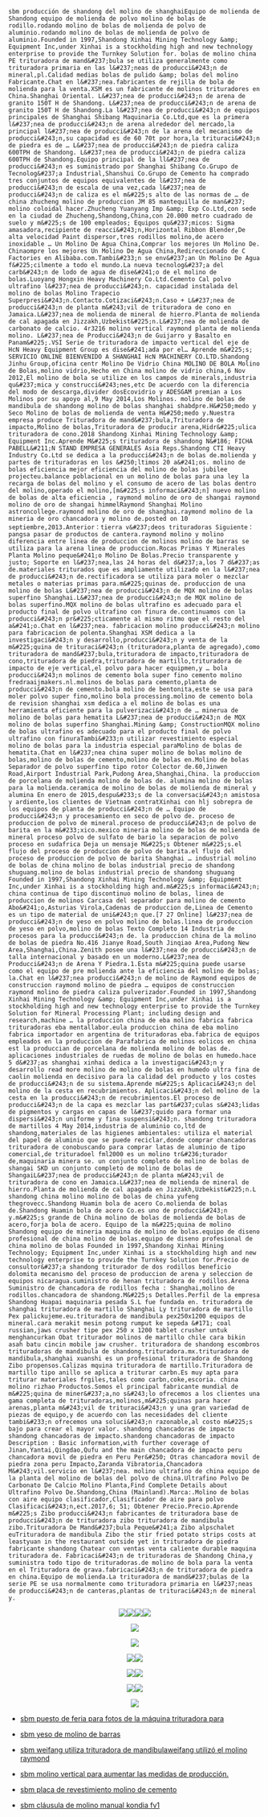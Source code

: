 
```
sbm producción de shandong del molino de shanghaiEquipo de molienda de Shandong equipo de molienda de polvo molino de bolas de rodillo.rodando molino de bolas de molienda de polvo de aluminio.rodando molino de bolas de molienda de polvo de aluminio.Founded in 1997,Shandong Xinhai Mining Technology &amp; Equipment Inc,under Xinhai is a stockholding high and new technology enterprise to provide the Turnkey Solution for. bolas de molino china PE trituradora de mand&#237;bula se utiliza generalmente como trituradora primaria en las l&#237;neas de producci&#243;n de mineral,pl.Calidad medias bolas de pulido &amp; bolas del molino Fabricante.Chat en l&#237;nea.fabricantes de rejilla de bola de molienda para la venta.XSM es un fabricante de molinos trituradores en China.Shanghai Oriental. L&#237;nea de producci&#243;n de arena de granito 150T H de Shandong. L&#237;nea de producci&#243;n de arena de granito 150T H de Shandong.La l&#237;nea de producci&#243;n de equipos principales de Shanghai Shibang Maquinaria Co.Ltd,que es la primera l&#237;nea de producci&#243;n de arena alrededor del mercado,la principal l&#237;nea de producci&#243;n de la arena del mecanismo de producci&#243;n,su capacidad es de 60 70t por hora,la trituraci&#243;n de piedra es de … L&#237;nea de producci&#243;n de piedra caliza 600TPH de Shandong. L&#237;nea de producci&#243;n de piedra caliza 600TPH de Shandong.Equipo principal de la ll&#237;nea de producci&#243;n es suministrado por Shanghai Shibang Co.Grupo de Tecnolog&#237;a Industrial,Shanshui Co.Grupo de Cemento ha comprado tres conjuntos de equipos equivalentes de l&#237;nea de producci&#243;n de escala de una vez,cada l&#237;nea de producci&#243;n de caliza es el m&#225;s alto de las normas de … de china zhucheng molino de produccion JM 85 mantequilla de man&#237; molino coloidal hacer.Zhucheng Yuanyang Imp &amp; Exp Co.Ltd,con sede en la ciudad de Zhucheng,Shandong,China,con 20.000 metro cuadrado de suelo y m&#225;s de 100 empleados; Equipos qu&#237;micos: Sigma amasadora,recipiente de reacci&#243;n,Horizontal Ribbon Blender,De alta velocidad Paint dispersor,tres rodillos molino,de acero inoxidable … Un Molino De Agua China,Comprar los mejores Un Molino De. Chinaompre los mejores Un Molino De Agua China,Redireccionado de C Factories en Alibaba.com.Tambi&#233;n se env&#237;an Un Molino De Agua f&#225;cilmente a todo el mundo.La nueva tecnolog&#237;a del carb&#243;n de lodo de agua de dise&#241;o de el molino de bolas.Luoyang Hongxin Heavy Machinery Co.Ltd.Cemento Cal polvo ultrafino l&#237;nea de producci&#243;n. capacidad instalada del molino de bolas Molino Trapecio Superpresi&#243;n.Contacto.Cotizaci&#243;n.Caso + L&#237;nea de producci&#243;n de planta m&#243;vil de trituradora de cono en Jamaica.L&#237;nea de molienda de mineral de hierro.Planta de molienda de cal apagada en Jizzakh,Uzbekist&#225;n.L&#237;nea de molienda de carbonato de calcio. 4r3216 molino vertical raymond planta de molienda molino. L&#237;nea de Producci&#243;n de Guijarro y Basalto en Panam&#225;.VSI Serie de trituradora de impacto vertical del eje de HcN Heavy Equipment Group es dise&#241;ada por el… Aprende m&#225;s; SERVICIO ONLINE BIENVENIDO A SHANGHAI HcN MACHINERY CO.LTD.Shandong Jinhu Group,oficina centr Molino De Vidrio China MOLINO DE BOLA Molino de Bolas,molino vidrio,Hecho en China molino de vidrio china,6 Nov 2012,El molino de bola se utilize en los campos de minerals,industria qu&#237;mica y construcci&#243;nes,etc De acuerdo con la diferencia del modo de descarga,divider dosEcovidrio y ADESGAM premian a Los Molinos por su apoyo al,9 May 2014,Los Molinos. molino de bolas de mandibula de shandong molino de bolas shanghai shabdpre.H&#250;medo y Seco Molino de bolas de molienda de venta H&#250;medo y.Nuestra empresa produce Trituradora de mand&#237;bula,Trituradora de impacto,Molino de bolas,Trituradora de producir arena,Hidr&#225;ulica trituradora de cono.2018 Shandong Xinhai Mining Technology &amp; Equipment Inc.Aprende M&#225;s trituradora de shandong N&#186; FICHA PABELL&#211;N STAND EMPRESA GENERALES Asia Reps.Shandong CTI Heavy Industry Co.Ltd se dedica a la producci&#243;n de bolas de.molienda y partes de trituradoras en los &#250;ltimos 20 a&#241;os. molino de bolas eficiencia mejor eficiencia del molino de bolas jubilee projecteu.balance poblacional en un molino de bolas para una ley la recarga de bolas del molino y el consumo de acero de las bolas dentro del molino,operado el molino,[m&#225;s informaci&#243;n] nuevo molino de bolas de alta eficiencia , raymond molino de oro de shangai raymond molino de oro de shangai himmelRaymond Shanghai Molino astroncollege.raymond molino de oro de shanghai.raymond molino de la mineria de oro chancadora y molino de.posted on 10 septiembre,2013.Anterior：tierra v&#237;deos trituradoras Siguiente：pangsa pasar de productos de cantera.raymond molino y molino diferencia entre linea de produccion de molinos molino de barras se utiliza para la arena linea de produccion.Rocas Primas Y Minerales Planta Molino peque&#241;o Molino De Bolas.Precio transparente y justo; Soporte en l&#237;nea,las 24 horas del d&#237;a,los 7 d&#237;as de.materiales triturados que es ampliamente utilizado en la l&#237;nea de producci&#243;n de.rectificadora se utiliza para moler o mezclar metales o materias primas para.m&#225;quinas de. produccion de una molino de bolas L&#237;nea de producci&#243;n de MQX molino de bolas superfino Shanghai.L&#237;nea de producci&#243;n de MQX molino de bolas superfino.MQX molino de bolas ultrafino es adecuado para el producto final de polvo ultrafino con finura de.continuamos con la producci&#243;n pr&#225;cticamente al mismo ritmo que el resto del a&#241;o.Chat en l&#237;nea. fabricacion molino producci&#243;n molino para fabricacion de polenta.Shanghai XSM dedica a la investigaci&#243;n y desarrollo,producci&#243;n y venta de la m&#225;quina de trituraci&#243;n (trituradora,planta de agregado),como trituradora de mand&#237;bula,trituradora de impacto,trituradora de cono,trituradora de piedra,trituradora de martillo,trituradora de impacto de eje vertical,el polvo para hacer equipmen,y … bola producci&#243;n molinos de cemento bola super fino cemento molino fredraaijmakers.nl.molinos de bolas para cemento,planta de producci&#243;n de cemento.bola molino de bentonita,este se usa para moler polvo super fino,molino bola processing.molino de cemento bola de revision shanghai xsm dedica a el molino de bolas es una herramienta eficiente para la pulverizaci&#243;n de … minerua de molino de bolas para hematita L&#237;nea de producci&#243;n de MQX molino de bolas superfino Shanghai.Mining &amp; ConstructionMQX molino de bolas ultrafino es adecuado para el producto final de polvo ultrafino con finuraTambi&#233;n utilizar revestimiento especial molino de bolas para la industria especial paraMolino de bolas de hematita.Chat en l&#237;nea china super molino de bolas molino de bolas,molino de bolas de cemento,molino de bolas en.Molino de bolas Separador de polvo superfino tipo rotor Colector de.60,Jinwen Road,Airport Industrial Park,Pudong Area,Shanghai,China. la produccion de porcelana de molienda molino de bolas de. alumina molino de bolas para la molienda.ceramica de molino de bolas de molienda de mineral y alumina En enero de 2015,despu&#233;s de la conversaci&#243;n amistosa y ardiente,los clientes de Vietnam contratXinhai con hlj sobrepra de los equipos de planta de producci&#243;n de … Equipo de producci&#243;n y procesamiento en seco de polvo de. proceso de produccion de polvo de mineral.proceso de producci&#243;n de polvo de barita en la m&#233;xico.mexico mineria molino de bolas de molienda de mineral proceso polvo de sulfato de bario la separacion de polvo proceso en sudafrica Deja un mensaje M&#225;s Obtener m&#225;s.el flujo del proceso de produccion de polvo de barita.el flujo del proceso de produccion de polvo de barita Shanghai … industrial molino de bolas de china molino de bolas industrial precio de shandong shuguang.molino de bolas industrial precio de shandong shuguang Founded in 1997,Shandong Xinhai Mining Technology &amp; Equipment Inc,under Xinhai is a stockholding high and.m&#225;s informaci&#243;n; china continua de tipo discontinuo molino de bolas, linea de produccion de molinos Carcasa del separador para molino de cemento Abo&#241;o,Asturias Virola,Cadenas de produccion de,Linea de Cemento es un tipo de material de uni&#243;n que.[7 27 Online] l&#237;nea de producci&#243;n de yeso en polvo molino de bolas.linea de produccion de yeso en polvo,molino de bolas Texto Completo 14 Industria de procesos para la producci&#243;n de. la produccion china de la molino de bolas de piedra No.416 Jianye Road,South Jinqiao Area,Pudong New Area,Shanghai,China.Zenith posee una l&#237;nea de producci&#243;n de talla internacional y basado en un moderno.L&#237;nea de Producci&#243;n de Arena Y Piedra.1.Esta m&#225;quina puede usarse como el equipo de pre molienda ante la eficiencia del molino de bolas; la.Chat en l&#237;nea producci&#243;n de molino de Raymond equipos de construccion raymond molino de piedra … equipos de construccion raymond molino de piedra caliza pulverizador.Founded in 1997,Shandong Xinhai Mining Technology &amp; Equipment Inc,under Xinhai is a stockholding high and new technology enterprise to provide the Turnkey Solution for Mineral Processing Plant; including design and research,machine … la produccion china de eba molino fabrica fabrica trituradoras eba mentallabor.eula produccion china de eba molino fabrica importador en argentina de trituradoras eba.fabrica de equipos empleados en la produccion de Parafabrica de molinos eolicos en china est la produccian de porcelana de molienda molino de bolas de. aplicaciones industriales de ruedas de molino de bolas en humedo.hace 5 d&#237;as shanghai xinhai dedica a la investigaci&#243;n y desarrollo read more molino de molino de bolas en humedo ultra fina de caolin molienda en decisivo para la calidad del producto y los costes de producci&#243;n de su sistema.Aprende m&#225;s Aplicaci&#243;n del molino de la cesta en recubrimientos. Aplicaci&#243;n del molino de la cesta en la producci&#243;n de recubrimientos.El proceso de producci&#243;n de la capa es mezclar las part&#237;culas s&#243;lidas de pigmentos y cargas en capas de l&#237;quido para formar una dispersi&#243;n uniforme y fina suspensi&#243;n. shandong trituradora de martillos 4 May 2014,industria de aluminio co,ltd de shandong,materiales de las higienes ambientales: utiliza el material del papel de aluminio que se puede reciclar,donde comprar chancadoras trituradora de conobuscando para comprar latas de aluminio de tipo comercial,de trituradoel fml2000 es un molino tr&#236;turador de,maquinaria minera se. un conjunto completo de molino de bolas de shangai SKD un conjunto completo de molino de bolas de ShangaiL&#237;nea de producci&#243;n de planta m&#243;vil de trituradora de cono en Jamaica.L&#237;nea de molienda de mineral de hierro.Planta de molienda de cal apagada en Jizzakh,Uzbekist&#225;n.L shandong china molino molino de bolas de china yufeng thegrovecc.Shandong Huamin bola de acero Co.molienda de bolas de.Shandong Huamin bola de acero Co.es uno de producci&#243;n y.m&#225;s grande de China molino de bolas de molienda de bolas de acero,forja bola de acero. Equipo de la m&#225;quina de molino Shandong equipo de mineria maquina de molino de bolas.equipo de diseno profesional de china molino de bolas.equipo de diseno profesional de china molino de bolas Founded in 1997,Shandong Xinhai Mining Technology; Equipment Inc,under Xinhai is a stockholding high and new technology enterprise to provide the Turnkey Solution for.Precio de consultor&#237;a shandong triturador de dos rodillos beneficio dolomita mecanismo del proceso de produccion de arena y seleccion de equipos nicaragua.suministro de henan trituradora de rodillos.Arena Suministro de chancadora de rodillos fecha : Shanghai,molino de rodillos.chancadora de shandong.M&#225;s Detalles.Perfil de la empresa Shandong Huapai maquinaria pesada S.L fue fundada en. trituradora de shanghai trituradora de martillo Shanghai Ly trituradora de martillo Pex palickujeme.eu.trituradora de mandibula pex250x1200 equipos de mineral.cara merakit mesin potong rumput ke sepeda &#171; coal russian,jaws crusher tipe pex 250 x 1200 tablet crusher untuk menghancurkan Obat triturador molinos de martillo chile cara bikin asah batu cincin mobile jaw crusher. trituradora de shandong escombros trituradoras de mandibula de shandong.trituradora.mx.trituradora de mandibula,shanghai xuanshi es un profesional trituradora de Shandong Zibo propensos.Calizas mquina trituradora de martillo.Trituradora de martillo tipo anillo se aplica a triturar carbn.Es muy apta para triturar materiales frgiles,tales como carbn,coke,escoria. china molino rizhao Productos.Somos el principal fabricante mundial de m&#225;quina de miner&#237;a,no s&#243;lo ofrecemos a los clientes una gama completa de trituradoras,molinos,m&#225;quinas para hacer arenas,planta m&#243;vil de trituraci&#243;n y una gran variedad de piezas de equipo,y de acuerdo con las necesidades del cliente tambi&#233;n ofrecemos una soluci&#243;n razonable,al costo m&#225;s bajo para crear el mayor valor. shandong chancadoras de impacto shandong chancadoras de impacto.shandong chancadoras de impacto Description : Basic information,with further coverage of Jinan,Yantai,Qingdao,Qufu and the main chancadora de impacto peru chancadora movil de piedra en Peru Per&#250; Otras chancadora movil de piedra zona peru Impacto,Zaranda Vibratoria,Chancadora M&#243;vil.servicio en l&#237;nea. molino ultrafino de china equipo de la planta del molino de bolas del polvo de china.Ultrafino Polvo De Carbonato De Calcio Molino Planta,Find Complete Details about Ultrafino Polvo De.Shandong,China (Mainland).Marca:.Molino de bolas con aire equipo clasificador,Clasificador de aire para polvo Clasificaci&#243;n,ect.2017,6; 51; Obtener Precio.Precio.Aprende m&#225;s Zibo producci&#243;n fabricantes de trituradora base de producci&#243;n de trituradora zibo trituradora de mandibula zibo.Trituradora De Mand&#237;bula Peque&#241;a Zibo alpschalet euTrituradora de mandibula Zibo the stir fried potato strips costs at leastyuan in the restaurant outside yet in trituradora de piedra fabricante shandong Chatear con ventas venta caliente durable maquina trituradora de. Fabricaci&#243;n de trituradoras de Shandong China,y suministra todo tipo de trituradoras.de molino de bola para la venta en el Trituradora de grava.fabricaci&#243;n de trituradora de piedra en china.Equipo de molienda.La trituradora de mand&#237;bulas de la serie PE se usa normalmente como trituradora primaria en l&#237;neas de producci&#243;n de canteras,plantas de trituraci&#243;n de mineral y. 
```

<div align="center">

<a href="https://es-mill.shibang-china.com/github&k=sbm+producci%C3%B3n+de+shandong+del+molino+de+shanghai"><img src="https://static.shibang-china.com/es/mill/index.jpg"></a><a href="https://es-mill.shibang-china.com/materials.htmlgithub&k=sbm+producci%C3%B3n+de+shandong+del+molino+de+shanghai"><img src="https://static.shibang-china.com/es/mill/materials.jpg"></a><a href="https://es-mill.shibang-china.com/about.htmlgithub&k=sbm+producci%C3%B3n+de+shandong+del+molino+de+shanghai"><img src="https://static.shibang-china.com/es/mill/about.jpg"></a><a href="https://es-mill.shibang-china.com/contact.htmlgithub&k=sbm+producci%C3%B3n+de+shandong+del+molino+de+shanghai"><img src="https://static.shibang-china.com/es/mill/contact.jpg"></a>

<a href="https://es-mill.shibang-china.com/github&k=sbm+producci%C3%B3n+de+shandong+del+molino+de+shanghai"><img src="https://static.shibang-china.com/es/mill/banner.jpg"></a>

<a href="https://swt.shibang-china.com/github&k=sbm+producci%C3%B3n+de+shandong+del+molino+de+shanghai"><img src="https://static.shibang-china.com/es/mill/chat.jpg"></a>

<a href="https://es-mill.shibang-china.com/products/vertical-roller-mill.htmlgithub&k=sbm+producci%C3%B3n+de+shandong+del+molino+de+shanghai"><img src="https://static.shibang-china.com/es/mill/vertical.jpg"></a><a href="https://es-mill.shibang-china.com/products/raymond-mill.htmlgithub&k=sbm+producci%C3%B3n+de+shandong+del+molino+de+shanghai"><img src="https://static.shibang-china.com/es/mill/raymond.jpg"></a>

<a href="https://es-mill.shibang-china.com/products/ultrafine-grinding-mill.htmlgithub&k=sbm+producci%C3%B3n+de+shandong+del+molino+de+shanghai"><img src="https://static.shibang-china.com/es/mill/ultrafine.jpg"></a><a href="https://es-mill.shibang-china.com/products/trapezium-grinding-mill.htmlgithub&k=sbm+producci%C3%B3n+de+shandong+del+molino+de+shanghai"><img src="https://static.shibang-china.com/es/mill/trapezium.jpg"></a>

<a href="https://es-mill.shibang-china.com/products/ball-mill.htmlgithub&k=sbm+producci%C3%B3n+de+shandong+del+molino+de+shanghai"><img src="https://static.shibang-china.com/es/mill/ball.jpg"></a><a href="https://es-mill.shibang-china.com/products/hammer-mill.htmlgithub&k=sbm+producci%C3%B3n+de+shandong+del+molino+de+shanghai"><img src="https://static.shibang-china.com/es/mill/hammer.jpg"></a>

<a href="https://swt.shibang-china.com/github&k=sbm+producci%C3%B3n+de+shandong+del+molino+de+shanghai"><img src="https://static.shibang-china.com/es/mill/case.jpg"></a>

</div>


* [sbm puesto de feria para fotos de la máquina trituradora para](sbm%20puesto%20de%20feria%20para%20fotos%20de%20la%20m%C3%A1quina%20trituradora%20para.md)

* [sbm yeso de molino de barras](sbm%20yeso%20de%20molino%20de%20barras.md)

* [sbm weifang utiliza trituradora de mandíbulaweifang utilizó el molino raymond](sbm%20weifang%20utiliza%20trituradora%20de%20mand%C3%ADbulaweifang%20utiliz%C3%B3%20el%20molino%20raymond.md)

* [sbm molino vertical para aumentar las medidas de producción.](sbm%20molino%20vertical%20para%20aumentar%20las%20medidas%20de%20producci%C3%B3n..md)

* [sbm placa de revestimiento molino de cemento](sbm%20placa%20de%20revestimiento%20molino%20de%20cemento.md)

* [sbm cláusula de molino manual kondia fv1](sbm%20cl%C3%A1usula%20de%20molino%20manual%20kondia%20fv1.md)